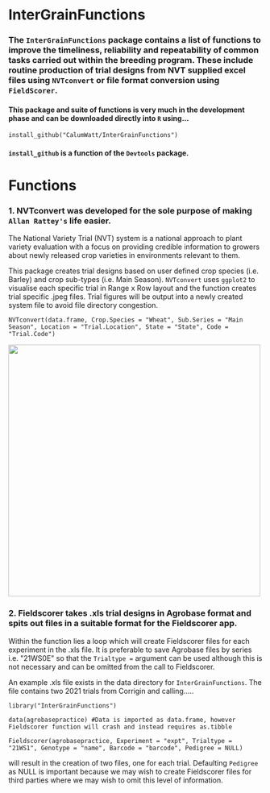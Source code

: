 # InterGrainFunctions

### The `InterGrainFunctions` package contains a list of functions to improve the timeliness, reliability and repeatability of common tasks carried out within the breeding program. These include routine production of trial designs from NVT supplied excel files using `NVTconvert` or file format conversion using `FieldScorer`.

#### This package and suite of functions is very much in the development phase and can be downloaded directly into `R` using... 
```
install_github("CalumWatt/InterGrainFunctions")
```
#### `install_github` is a function of the `Devtools` package.

# Functions
### 1. NVTconvert was developed for the sole purpose of making `Allan Rattey's` life easier.

The National Variety Trial (NVT) system is a national approach to plant variety evaluation with a focus on providing credible information to growers about newly released crop varieties in environments relevant to them.

This package creates trial designs based on user defined crop species (i.e. Barley) and crop sub-types (i.e. Main Season). `NVTconvert` uses `ggplot2` to visualise each specific trial   in Range x Row layout and the function creates trial specific .jpeg files. Trial figures will be output into a newly created system file to avoid file directory congestion.

```
NVTconvert(data.frame, Crop.Species = "Wheat", Sub.Series = "Main Season", Location = "Trial.Location", State = "State", Code = "Trial.Code")
```
 
<img src="https://github.com/CalumWatt/NVTconvert/blob/1a88d84337d08c1363d7f23971d788a8ebce449d/figs/Ballidu%20-%20WA%20-%20WMaA21BALL6%20-%20Main%20Season%20.jpeg" width="500px">

### 2. Fieldscorer takes .xls trial designs in Agrobase format and spits out files in a suitable format for the Fieldscorer app. 

Within the function lies a loop which will create Fieldscorer files for each experiment in the .xls file. It is preferable to save Agrobase files by series i.e. "21WS0E" so that the `Trialtype =` argument can be used although this is not necessary and can be omitted from the call to Fieldscorer.

An example .xls file exists in the data directory for `InterGrainFunctions`. The file contains two 2021 trials from Corrigin and calling.....

```
library("InterGrainFunctions")

data(agrobasepractice) #Data is imported as data.frame, however Fieldscorer function will crash and instead requires as.tibble

Fieldscorer(agrobasepractice, Experiment = "expt", Trialtype = "21WS1", Genotype = "name", Barcode = "barcode", Pedigree = NULL)
```

will result in the creation of two files, one for each trial. Defaulting `Pedigree` as NULL is important because we may wish to create Fieldscorer files for third parties where we may wish to omit this level of information.
